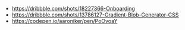 - https://dribbble.com/shots/18227366-Onboarding
- https://dribbble.com/shots/13786127-Gradient-Blob-Generator-CSS
- https://codepen.io/aaroniker/pen/PoOvoaY
